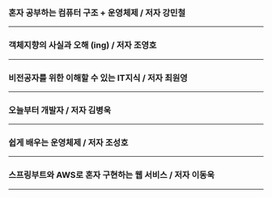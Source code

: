 ### 혼자 공부하는 컴퓨터 구조 + 운영체제 / 저자 강민철
____
### 객체지향의 사실과 오해 (ing) / 저자 조영호
____
### 비전공자를 위한 이해할 수 있는 IT지식 / 저자 최원영
____
### 오늘부터 개발자 / 저자 김병욱
___
### 쉽게 배우는 운영체제 / 저자 조성호
___
### 스프링부트와 AWS로 혼자 구현하는 웹 서비스  / 저자 이동욱
___